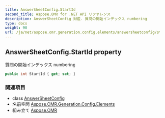 ```yaml
---
title: AnswerSheetConfig.StartId
second_title: Aspose.OMR for .NET API リファレンス
description: AnswerSheetConfig 財産. 質問の開始インデックス numbering
type: docs
weight: 90
url: /ja/net/aspose.omr.generation.config.elements/answersheetconfig/startid/
---
```

## AnswerSheetConfig.StartId property

質問の開始インデックス numbering

```csharp
public int StartId { get; set; }
```

### 関連項目

* class [AnswerSheetConfig](../)
* 名前空間 [Aspose.OMR.Generation.Config.Elements](../../answersheetconfig/)
* 組み立て [Aspose.OMR](../../../)


